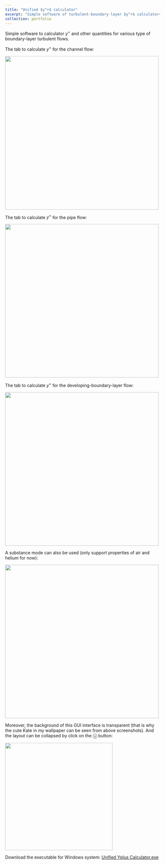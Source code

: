```yaml
---
title: "Unified $y^+$ calculator"
excerpt: "Simple software of turbulent-boundary-layer $y^+$ calculator<br/><img src='/HaoGuo.github.io/files/portfolio/yplus/yplus-calculator-cover.png'>"
collection: portfolio
---
```



Simple software to calculator $y^+$ and other quantities for various type of boundary-layer turbulent flows.

The tab to calculate $y^+$ for the channel flow:

<p>
    <img width="500" src="/HaoGuo.github.io/files/portfolio/yplus/ChannelFlowTab.png">
</p>

The tab to calculate $y^+$ for the pipe flow:

<p>
    <img width="500" src="/HaoGuo.github.io/files/portfolio/yplus/PipeFlowTab.png">
</p>

The tab to calculate $y^+$ for the developing-boundary-layer flow:

<p>
    <img width="500" src="/HaoGuo.github.io/files/portfolio/yplus/BoundaryLayerFlowTab.png">
</p>

A substance mode can also be used (only support properties of air and helium for now):

<p>
    <img width="500" src="/HaoGuo.github.io/files/portfolio/yplus/SubstanceMode.png">
</p>

Moreover, the background of this GUI interface is transparent (that is why the cute Kate in my wallpaper can be seen from above screenshots). And the layout can be collapsed by click on the ⓥ button:

<p>
    <img width="350" src="/HaoGuo.github.io/files/portfolio/yplus/Collapse.png">
</p>

Download the executable for Windows system: [Unified Yplus Calculator.exe](</HaoGuo.github.io/files/portfolio/yplus/Unified Yplus Calculator.exe>)
